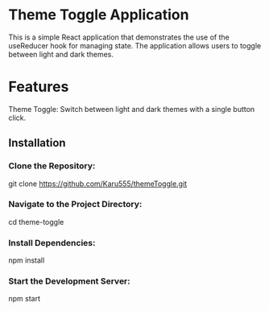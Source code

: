 
# Theme Toggle Application

This is a simple React application that demonstrates the use of the useReducer hook for managing state. The application allows users to toggle between light and dark themes. 

# Features 

Theme Toggle: Switch between light and dark themes with a single button click.

## Installation

### Clone the Repository:

git clone https://github.com/Karu555/themeToggle.git

### Navigate to the Project Directory:

cd theme-toggle

### Install Dependencies:

npm install

### Start the Development Server:

npm start